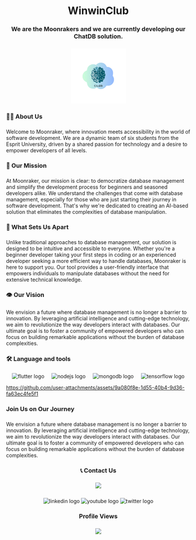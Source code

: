 <h1 align="center">WinwinClub</h1>

###

<h3 align="center">We are the Moonrakers and we are currently developing our ChatDB solution.</h3>

###

<div align="center">
  <img height="150" src="https://github.com/PIM4sim5/.github/blob/main/profile/%5Bremoval.ai%5D_ee53c470-56ab-4bc8-b8ee-7e9eaa6561dd-moonraker.png?raw=true"  />
</div>

###

<h3 align="left">👩‍💻  About Us</h3>

###

<p align="left">Welcome to Moonraker, where innovation meets accessibility in the world of software development. We are a dynamic team of six students from the Esprit University, driven by a shared passion for technology and a desire to empower developers of all levels.</p>

###

<h3 align="left">🚀  Our Mission</h3>

###

<p align="left">At Moonraker, our mission is clear: to democratize database management and simplify the development process for beginners and seasoned developers alike. We understand the challenges that come with database management, especially for those who are just starting their journey in software development. That's why we're dedicated to creating an AI-based solution that eliminates the complexities of database manipulation.</p>

###

<h3 align="left">💪  What Sets Us Apart</h3>

###

<p align="left">Unlike traditional approaches to database management, our solution is designed to be intuitive and accessible to everyone. Whether you're a beginner developer taking your first steps in coding or an experienced developer seeking a more efficient way to handle databases, Moonraker is here to support you. Our tool provides a user-friendly interface that empowers individuals to manipulate databases without the need for extensive technical knowledge.</p>

###

<h3 align="left">👁  Our Vision</h3>

###

<p align="left">We envision a future where database management is no longer a barrier to innovation. By leveraging artificial intelligence and cutting-edge technology, we aim to revolutionize the way developers interact with databases. Our ultimate goal is to foster a community of empowered developers who can focus on building remarkable applications without the burden of database complexities.</p>

###

<h3 align="left">🛠 Language and tools</h3>

###

<div align="center">
  <img src="https://cdn.jsdelivr.net/gh/devicons/devicon/icons/flutter/flutter-original.svg" height="40" alt="flutter logo"  />
  <img width="12" />
  <img src="https://cdn.jsdelivr.net/gh/devicons/devicon/icons/nodejs/nodejs-original-wordmark.svg" height="40" alt="nodejs logo"  />
  <img width="12" />
  <img src="https://cdn.jsdelivr.net/gh/devicons/devicon/icons/mongodb/mongodb-plain-wordmark.svg" height="40" alt="mongodb logo"  />
  <img width="12" />
  <img src="https://cdn.jsdelivr.net/gh/devicons/devicon/icons/tensorflow/tensorflow-original.svg" height="40" alt="tensorflow logo"  />
</div>


https://github.com/user-attachments/assets/9a080f8e-1d55-40b4-9d36-fa63ec4fe5f1






<h3 align="left">Join Us on Our Journey</h3>

###

<p align="left">We envision a future where database management is no longer a barrier to innovation. By leveraging artificial intelligence and cutting-edge technology, we aim to revolutionize the way developers interact with databases. Our ultimate goal is to foster a community of empowered developers who can focus on building remarkable applications without the burden of database complexities.</p>

###

<h3 align="center">📞 Contact Us</h3>

###

<div align="center">
  <img height="200" src="https://media1.giphy.com/media/v1.Y2lkPTc5MGI3NjExZDRrMjdvbTl2NnQ4MHRrZGk4dTA4NWYweGVxOXZzNDdnb2FyaXIweSZlcD12MV9pbnRlcm5hbF9naWZfYnlfaWQmY3Q9Zw/CTX0ivSQbI78A/giphy.gif"  />
</div>

###

<div align="center">
  <img src="https://img.shields.io/static/v1?message=LinkedIn&logo=linkedin&label=&color=0077B5&logoColor=white&labelColor=&style=for-the-badge" height="25" alt="linkedin logo"  />
  <img src="https://img.shields.io/static/v1?message=Youtube&logo=youtube&label=&color=FF0000&logoColor=white&labelColor=&style=for-the-badge" height="25" alt="youtube logo"  />
  <img src="https://img.shields.io/static/v1?message=Twitter&logo=twitter&label=&color=1DA1F2&logoColor=white&labelColor=&style=for-the-badge" height="25" alt="twitter logo"  />
</div>

###

<h3 align="center">Profile Views</h3>

###

<div align="center">
  <img src="https://profile-counter.glitch.me/PIM4SIM5/count.svg?"  />
</div>

###

